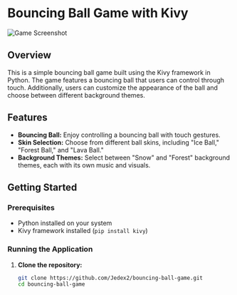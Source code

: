 # Bouncing Ball Game with Kivy

![Game Screenshot](https://cdn.discordapp.com/attachments/1184124831957000282/1196427493008224276/Screenshot_2024-01-14_235713.png?ex=65b796ee&is=65a521ee&hm=69db0f927cc8b07a507f94b6ab53880d4a37fb04c41aeb90449f1654f25a0e6b&)

## Overview

This is a simple bouncing ball game built using the Kivy framework in Python. The game features a bouncing ball that users can control through touch. Additionally, users can customize the appearance of the ball and choose between different background themes.

## Features

- **Bouncing Ball:** Enjoy controlling a bouncing ball with touch gestures.
- **Skin Selection:** Choose from different ball skins, including "Ice Ball," "Forest Ball," and "Lava Ball."
- **Background Themes:** Select between "Snow" and "Forest" background themes, each with its own music and visuals.

## Getting Started

### Prerequisites

- Python installed on your system
- Kivy framework installed (`pip install kivy`)

### Running the Application

1. **Clone the repository:**

   ```bash
   git clone https://github.com/Jedex2/bouncing-ball-game.git
   cd bouncing-ball-game
